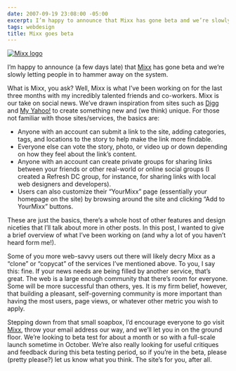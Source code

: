 ```yaml
---
date: 2007-09-19 23:08:00 -05:00
excerpt: I’m happy to announce that Mixx has gone beta and we’re slowly letting people in to hammer away on the system.
tags: webdesign
title: Mixx goes beta
---
```


[![Mixx logo](http://farm2.static.flickr.com/1161/1409983439_8d2ae0e95f.jpg)](http://flickr.com/photos/jgarber/1409983439/)

I’m happy to announce (a few days late) that [Mixx](http://www.mixx.com/) has gone beta and we’re slowly letting people in to hammer away on the system.

What is Mixx, you ask? Well, Mixx is what I’ve been working on for the last three months with my incredibly talented friends and co-workers. Mixx is our take on social news. We’ve drawn inspiration from sites such as [Digg](http://digg.com/) and [My Yahoo!](http://my.yahoo.com/) to create something new and (we think) unique. For those not familiar with those sites/services, the basics are:

- Anyone with an account can submit a link to the site, adding categories, tags, and locations to the story to help make the link more findable.
- Everyone else can vote the story, photo, or video up or down depending on how they feel about the link’s content.
- Anyone with an account can create private groups for sharing links between your friends or other real-world or online social groups (I created a Refresh DC group, for instance, for sharing links with local web designers and developers).
- Users can also customize their “YourMixx” page (essentially your homepage on the site) by browsing around the site and clicking “Add to YourMixx” buttons.

These are just the basics, there’s a whole host of other features and design niceties that I’ll talk about more in other posts. In this post, I wanted to give a brief overview of what I’ve been working on (and why a lot of you haven’t heard form me!).

Some of you more web-savvy users out there will likely decry Mixx as a “clone” or “copycat” of the services I’ve mentioned above. To you, I say this: fine. If your news needs are being filled by another service, that’s great. The web is a large enough community that there’s room for everyone. Some will be more successful than others, yes. It is my firm belief, however, that building a pleasant, self-governing community is more important than having the most users, page views, or whatever other metric you wish to apply.

Stepping down from that small soapbox, I’d encourage everyone to go visit [Mixx](http://www.mixx.com/), throw your email address our way, and we’ll let you in on the ground floor. We’re looking to beta test for about a month or so with a full-scale launch sometime in October. We’re also really looking for useful critiques and feedback during this beta testing period, so if you’re in the beta, please (pretty please?) let us know what you think. The site’s for you, after all.